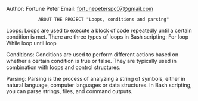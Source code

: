 Author: Fortune Peter
Email: fortunepeterspc07@gmail.com

				ABOUT THE PROJECT "Loops, conditions and parsing"

Loops: Loops are used to execute a block of code repeatedly until a certain condition is met. There are three types of loops in Bash scripting:
For loop
While loop
until loop

Conditions: Conditions are used to perform different actions based on whether a certain condition is true or false. They are typically used in combination with loops and control structures.

Parsing: Parsing is the process of analyzing a string of symbols, either in natural language, computer languages or data structures. In Bash scripting, you can parse strings, files, and command outputs.
